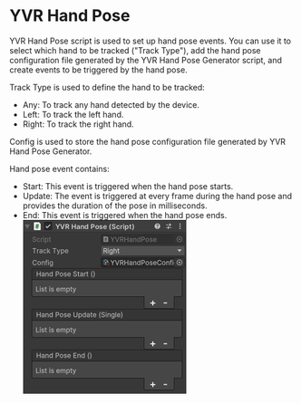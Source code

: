 # YVR Hand Pose

YVR Hand Pose script is used to set up hand pose events. You can use it to select which hand to be tracked ("Track Type"), add the hand pose configuration file generated by the YVR Hand Pose Generator script, and create events to be triggered by the hand pose. 

Track Type is used to define the hand to be tracked:
- Any: To track any hand detected by the device.
- Left: To track the left hand.
- Right: To track the right hand.

Config is used to store the hand pose configuration file generated by YVR Hand Pose Generator.

Hand pose event contains: 
- Start: This event is triggered when the hand pose starts.
- Update: The event is triggered at every frame during the hand pose and provides the duration of the pose in milliseconds.
- End: This event is triggered when the hand pose ends.
    <br />
    ![HandPose](./HandTracking/HandPose.png)